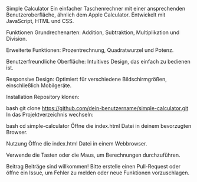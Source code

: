 Simple Calculator
Ein einfacher Taschenrechner mit einer ansprechenden Benutzeroberfläche, ähnlich dem Apple Calculator. Entwickelt mit JavaScript, HTML und CSS.

Funktionen
Grundrechenarten: Addition, Subtraktion, Multiplikation und Division.

Erweiterte Funktionen: Prozentrechnung, Quadratwurzel und Potenz.

Benutzerfreundliche Oberfläche: Intuitives Design, das einfach zu bedienen ist.

Responsive Design: Optimiert für verschiedene Bildschirmgrößen, einschließlich Mobilgeräte.

Installation
Repository klonen:

bash
git clone https://github.com/dein-benutzername/simple-calculator.git
In das Projektverzeichnis wechseln:

bash
cd simple-calculator
Öffne die index.html Datei in deinem bevorzugten Browser.

Nutzung
Öffne die index.html Datei in einem Webbrowser.

Verwende die Tasten oder die Maus, um Berechnungen durchzuführen.

Beitrag
Beiträge sind willkommen! Bitte erstelle einen Pull-Request oder öffne ein Issue, um Fehler zu melden oder neue Funktionen vorzuschlagen.

